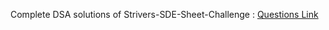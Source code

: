 Complete DSA solutions of Strivers-SDE-Sheet-Challenge : 
[Questions Link](https://takeuforward.org/interviews/strivers-sde-sheet-top-coding-interview-problems/)
